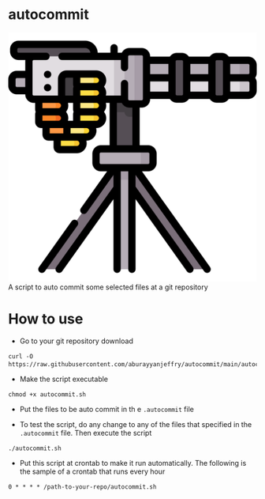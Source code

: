 # autocommit
![Alt text](img/machine-gun.png?raw=true "Title")
<br>
A script to auto commit  some selected files at a git repository

# How to use
- Go to your git repository download
```
curl -O https://raw.githubusercontent.com/aburayyanjeffry/autocommit/main/autocommit.sh
```

- Make the script executable
```
chmod +x autocommit.sh
```

- Put the files to be auto commit in th e `.autocommit` file

- To test the script, do any change to any of the files that specified in the `.autocommit` file. Then execute the script
```
./autocommit.sh
```

- Put this script at crontab to make it run automatically. The following is the sample of a crontab that runs every hour
```
0 * * * * /path-to-your-repo/autocommit.sh
```
